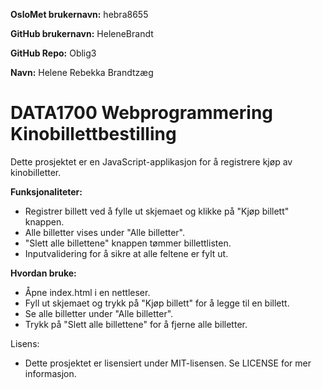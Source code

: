 

**OsloMet brukernavn:** hebra8655

**GitHub brukernavn:** HeleneBrandt

**GitHub Repo:** Oblig3

**Navn:** Helene Rebekka Brandtzæg

# **DATA1700 Webprogrammering Kinobillettbestilling**

Dette prosjektet er en JavaScript-applikasjon for å registrere kjøp av kinobilletter. 

**Funksjonaliteter:**

- Registrer billett ved å fylle ut skjemaet og klikke på "Kjøp billett" knappen.
- Alle billetter vises under "Alle billetter".
- "Slett alle billettene" knappen tømmer billettlisten.
- Inputvalidering for å sikre at alle feltene er fylt ut.

**Hvordan bruke:**
- Åpne index.html i en nettleser.
- Fyll ut skjemaet og trykk på "Kjøp billett" for å legge til en billett.
- Se alle billetter under "Alle billetter".
- Trykk på "Slett alle billettene" for å fjerne alle billetter.


Lisens:
- Dette prosjektet er lisensiert under MIT-lisensen. Se LICENSE for mer informasjon.
